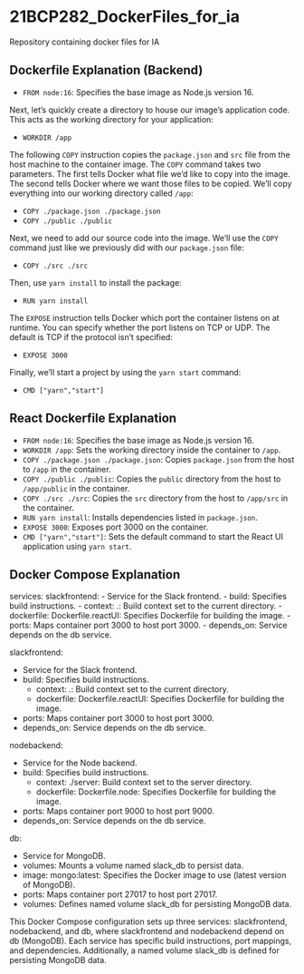 # 21BCP282_DockerFiles_for_ia
Repository containing docker files for IA 

	
## Dockerfile Explanation (Backend)

- `FROM node:16`: Specifies the base image as Node.js version 16.

Next, let’s quickly create a directory to house our image’s application code. This acts as the working directory for your application:

- `WORKDIR /app`

The following `COPY` instruction copies the `package.json` and `src` file from the host machine to the container image. The `COPY` command takes two parameters. The first tells Docker what file we’d like to copy into the image. The second tells Docker where we want those files to be copied. We’ll copy everything into our working directory called `/app`:

- `COPY ./package.json ./package.json`
- `COPY ./public ./public`

Next, we need to add our source code into the image. We’ll use the `COPY` command just like we previously did with our `package.json` file:

- `COPY ./src ./src`

Then, use `yarn install` to install the package:

- `RUN yarn install`

The `EXPOSE` instruction tells Docker which port the container listens on at runtime. You can specify whether the port listens on TCP or UDP. The default is TCP if the protocol isn’t specified:

- `EXPOSE 3000`

Finally, we’ll start a project by using the `yarn start` command:

- `CMD ["yarn","start"]`




## React Dockerfile Explanation

- `FROM node:16`: Specifies the base image as Node.js version 16.
- `WORKDIR /app`: Sets the working directory inside the container to `/app`.
- `COPY ./package.json ./package.json`: Copies `package.json` from the host to `/app` in the container.
- `COPY ./public ./public`: Copies the `public` directory from the host to `/app/public` in the container.
- `COPY ./src ./src`: Copies the `src` directory from the host to `/app/src` in the container.
- `RUN yarn install`: Installs dependencies listed in `package.json`.
- `EXPOSE 3000`: Exposes port 3000 on the container.
- `CMD ["yarn","start"]`: Sets the default command to start the React UI application using `yarn start`.




## Docker Compose Explanation

services:
  slackfrontend:
    - Service for the Slack frontend.
    - build: Specifies build instructions.
      - context: .: Build context set to the current directory.
      - dockerfile: Dockerfile.reactUI: Specifies Dockerfile for building the image.
    - ports: Maps container port 3000 to host port 3000.
    - depends_on: Service depends on the db service.

slackfrontend: 
  - Service for the Slack frontend.
  - build: Specifies build instructions.
    - context: .: Build context set to the current directory.
    - dockerfile: Dockerfile.reactUI: Specifies Dockerfile for building the image.
  - ports: Maps container port 3000 to host port 3000.
  - depends_on: Service depends on the db service.

nodebackend: 
  - Service for the Node backend.
  - build: Specifies build instructions.
    - context: ./server: Build context set to the server directory.
    - dockerfile: Dockerfile.node: Specifies Dockerfile for building the image.
  - ports: Maps container port 9000 to host port 9000.
  - depends_on: Service depends on the db service.

db: 
  - Service for MongoDB.
  - volumes: Mounts a volume named slack_db to persist data.
  - image: mongo:latest: Specifies the Docker image to use (latest version of MongoDB).
  - ports: Maps container port 27017 to host port 27017.
  - volumes: Defines named volume slack_db for persisting MongoDB data.

This Docker Compose configuration sets up three services: slackfrontend, nodebackend, and db, where slackfrontend and nodebackend depend on db (MongoDB). Each service has specific build instructions, port mappings, and dependencies. Additionally, a named volume slack_db is defined for persisting MongoDB data.

